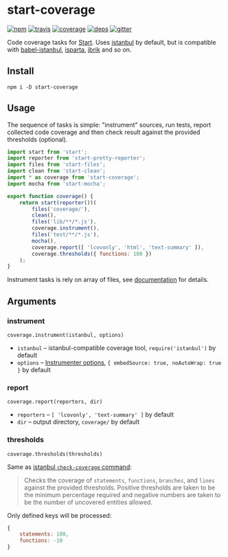 # start-coverage

[![npm](https://img.shields.io/npm/v/start-coverage.svg?style=flat-square)](https://www.npmjs.com/package/start-coverage)
[![travis](http://img.shields.io/travis/start-runner/coverage.svg?style=flat-square)](https://travis-ci.org/start-runner/coverage)
[![coverage](https://img.shields.io/codecov/c/github/start-runner/coverage.svg?style=flat-square)](https://codecov.io/github/start-runner/coverage)
[![deps](https://img.shields.io/gemnasium/start-runner/coverage.svg?style=flat-square)](https://gemnasium.com/start-runner/coverage)
[![gitter](https://img.shields.io/badge/gitter-join_chat_%E2%86%92-00d06f.svg?style=flat-square)](https://gitter.im/start-runner/start)

Code coverage tasks for [Start](https://github.com/start-runner/start). Uses [istanbul](https://github.com/gotwarlost/istanbul) by default, but is compatible with [babel-istanbul](https://github.com/ambitioninc/babel-istanbul), [isparta](https://github.com/douglasduteil/isparta), [ibrik](https://github.com/Constellation/ibrik) and so on.

## Install

```
npm i -D start-coverage
```

## Usage

The sequence of tasks is simple: "instrument" sources, run tests, report collected code coverage and then check result against the provided thresholds (optional).

```js
import start from 'start';
import reporter from 'start-pretty-reporter';
import files from 'start-files';
import clean from 'start-clean';
import * as coverage from 'start-coverage';
import mocha from 'start-mocha';

export function coverage() {
    return start(reporter())(
        files('coverage/'),
        clean(),
        files('lib/**/*.js'),
        coverage.instrument(),
        files('test/**/*.js'),
        mocha(),
        coverage.report([ 'lcovonly', 'html', 'text-summary' ]),
        coverage.thresholds({ functions: 100 })
    );
}
```

Instrument tasks is rely on array of files, see [documentation](https://github.com/start-runner/start#readme) for details.

## Arguments

### instrument

`coverage.instrument(istanbul, options)`

* `istanbul` – istanbul-compatible coverage tool, `require('istanbul')` by default
* `options` – [Instrumenter options](https://gotwarlost.github.io/istanbul/public/apidocs/classes/Instrumenter.html#method_Instrumenter), `{ embedSource: true, noAutoWrap: true }` by default

### report

`coverage.report(reporters, dir)`

* `reporters` – `[ 'lcovonly', 'text-summary' ]` by default
* `dir` – output directory, `coverage/` by default

### thresholds

`coverage.thresholds(thresholds)`

Same as [istanbul `check-coverage` command](https://github.com/gotwarlost/istanbul#the-check-coverage-command):

> Checks the coverage of `statements`, `functions`, `branches`, and `lines` against the provided thresholds. Positive thresholds are taken to be the minimum percentage required and negative numbers are taken to be the number of uncovered entities allowed.

Only defined keys will be processed:

```js
{
    statements: 100,
    functions: -10
}
```
